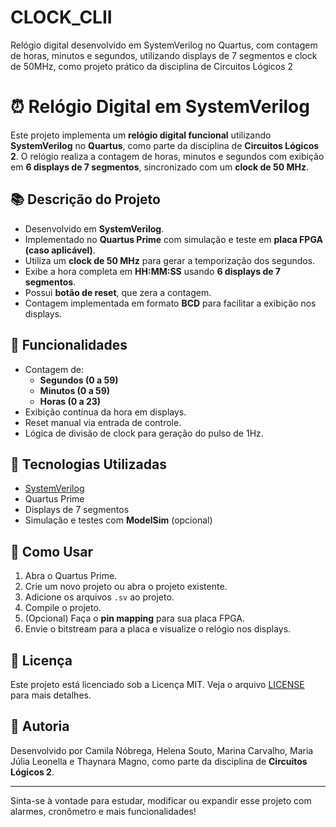 # CLOCK_CLII
Relógio digital desenvolvido em SystemVerilog no Quartus, com contagem de horas, minutos e segundos, utilizando displays de 7 segmentos e clock de 50MHz, como projeto prático da disciplina de Circuitos Lógicos 2
# ⏰ Relógio Digital em SystemVerilog

Este projeto implementa um **relógio digital funcional** utilizando **SystemVerilog** no **Quartus**, como parte da disciplina de **Circuitos Lógicos 2**. O relógio realiza a contagem de horas, minutos e segundos com exibição em **6 displays de 7 segmentos**, sincronizado com um **clock de 50 MHz**.

## 📚 Descrição do Projeto

- Desenvolvido em **SystemVerilog**.
- Implementado no **Quartus Prime** com simulação e teste em **placa FPGA (caso aplicável)**.
- Utiliza um **clock de 50 MHz** para gerar a temporização dos segundos.
- Exibe a hora completa em **HH:MM:SS** usando **6 displays de 7 segmentos**.
- Possui **botão de reset**, que zera a contagem.
- Contagem implementada em formato **BCD** para facilitar a exibição nos displays.

## 🔧 Funcionalidades

- Contagem de:
  - **Segundos (0 a 59)**
  - **Minutos (0 a 59)**
  - **Horas (0 a 23)**
- Exibição contínua da hora em displays.
- Reset manual via entrada de controle.
- Lógica de divisão de clock para geração do pulso de 1Hz.

## 🧠 Tecnologias Utilizadas

- [SystemVerilog](https://www.systemverilog.org/)
- Quartus Prime
- Displays de 7 segmentos
- Simulação e testes com **ModelSim** (opcional)

## 🚀 Como Usar

1. Abra o Quartus Prime.
2. Crie um novo projeto ou abra o projeto existente.
3. Adicione os arquivos `.sv` ao projeto.
4. Compile o projeto.
5. (Opcional) Faça o **pin mapping** para sua placa FPGA.
6. Envie o bitstream para a placa e visualize o relógio nos displays.

## 📝 Licença

Este projeto está licenciado sob a Licença MIT. Veja o arquivo [LICENSE](./LICENSE) para mais detalhes.

## 👤 Autoria

Desenvolvido por Camila Nóbrega, Helena Souto, Marina Carvalho, Maria Júlia Leonella e Thaynara Magno, como parte da disciplina de **Circuitos Lógicos 2**.

---

Sinta-se à vontade para estudar, modificar ou expandir esse projeto com alarmes, cronômetro e mais funcionalidades!
